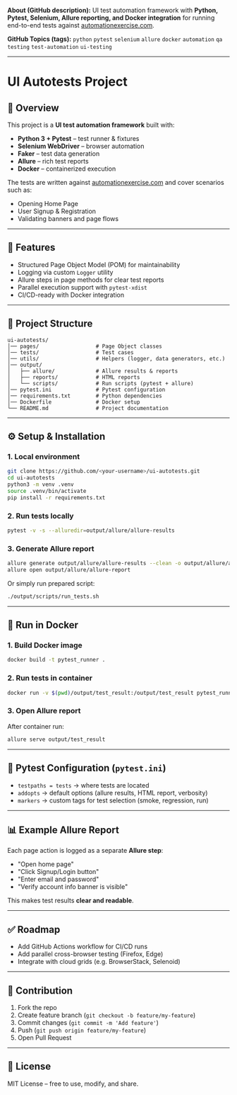 **About (GitHub description):**
UI test automation framework with **Python, Pytest, Selenium, Allure reporting, and Docker integration** for running end-to-end tests against [automationexercise.com](http://automationexercise.com).

**GitHub Topics (tags):**
`python` `pytest` `selenium` `allure` `docker` `automation` `qa` `testing` `test-automation` `ui-testing`

---

# UI Autotests Project

## 📌 Overview

This project is a **UI test automation framework** built with:

* **Python 3 + Pytest** – test runner & fixtures
* **Selenium WebDriver** – browser automation
* **Faker** – test data generation
* **Allure** – rich test reports
* **Docker** – containerized execution

The tests are written against [automationexercise.com](http://automationexercise.com) and cover scenarios such as:

* Opening Home Page
* User Signup & Registration
* Validating banners and page flows

---

## 🚀 Features

* Structured Page Object Model (POM) for maintainability
* Logging via custom `Logger` utility
* Allure steps in page methods for clear test reports
* Parallel execution support with `pytest-xdist`
* CI/CD-ready with Docker integration

---

## 📂 Project Structure

```
ui-autotests/
│── pages/                  # Page Object classes
│── tests/                  # Test cases
│── utils/                  # Helpers (logger, data generators, etc.)
│── output/
│   ├── allure/             # Allure results & reports
│   ├── reports/            # HTML reports
│   └── scripts/            # Run scripts (pytest + allure)
│── pytest.ini              # Pytest configuration
│── requirements.txt        # Python dependencies
│── Dockerfile              # Docker setup
└── README.md               # Project documentation
```

---

## ⚙️ Setup & Installation

### 1. Local environment

```bash
git clone https://github.com/<your-username>/ui-autotests.git
cd ui-autotests
python3 -m venv .venv
source .venv/bin/activate
pip install -r requirements.txt
```

### 2. Run tests locally

```bash
pytest -v -s --alluredir=output/allure/allure-results
```

### 3. Generate Allure report

```bash
allure generate output/allure/allure-results --clean -o output/allure/allure-report
allure open output/allure/allure-report
```

Or simply run prepared script:

```bash
./output/scripts/run_tests.sh
```

---

## 🐳 Run in Docker

### 1. Build Docker image

```bash
docker build -t pytest_runner .
```

### 2. Run tests in container

```bash
docker run -v $(pwd)/output/test_result:/output/test_result pytest_runner
```

### 3. Open Allure report

After container run:

```bash
allure serve output/test_result
```

---

## 🧩 Pytest Configuration (`pytest.ini`)

* `testpaths = tests` → where tests are located
* `addopts` → default options (allure results, HTML report, verbosity)
* `markers` → custom tags for test selection (smoke, regression, run)

---

## 📊 Example Allure Report

Each page action is logged as a separate **Allure step**:

* "Open home page"
* "Click Signup/Login button"
* "Enter email and password"
* "Verify account info banner is visible"

This makes test results **clear and readable**.

---

## ✅ Roadmap

* Add GitHub Actions workflow for CI/CD runs
* Add parallel cross-browser testing (Firefox, Edge)
* Integrate with cloud grids (e.g. BrowserStack, Selenoid)

---

## 🤝 Contribution

1. Fork the repo
2. Create feature branch (`git checkout -b feature/my-feature`)
3. Commit changes (`git commit -m 'Add feature'`)
4. Push (`git push origin feature/my-feature`)
5. Open Pull Request

---

## 📜 License

MIT License – free to use, modify, and share.
